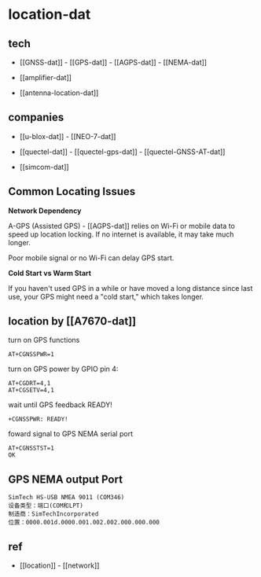 
# location-dat

## tech 

- [[GNSS-dat]] - [[GPS-dat]] - [[AGPS-dat]] - [[NEMA-dat]]

- [[amplifier-dat]]

- [[antenna-location-dat]]

## companies 

- [[u-blox-dat]] - [[NEO-7-dat]]

- [[quectel-dat]] - [[quectel-gps-dat]] - [[quectel-GNSS-AT-dat]]

- [[simcom-dat]]

## Common Locating Issues 


**Network Dependency**

A-GPS (Assisted GPS) - [[AGPS-dat]] relies on Wi-Fi or mobile data to speed up location locking. If no internet is available, it may take much longer.

Poor mobile signal or no Wi-Fi can delay GPS start.

**Cold Start vs Warm Start**

If you haven't used GPS in a while or have moved a long distance since last use, your GPS might need a "cold start," which takes longer.

## location by [[A7670-dat]]

turn on GPS functions 

    AT+CGNSSPWR=1
    
turn on GPS power by GPIO pin 4: 

    AT+CGDRT=4,1
    AT+CGSETV=4,1

wait until GPS feedback READY!

    +CGNSSPWR: READY!

foward signal to GPS NEMA serial port 

    AT+CGNSSTST=1
    OK

## GPS NEMA output Port 

    SimTech HS-USB NMEA 9011 (COM346)
    设备类型：端口(COM和LPT)
    制造商：SimTechIncorporated
    位置：0000.001d.0000.001.002.002.000.000.000



## ref 

- [[location]] - [[network]]